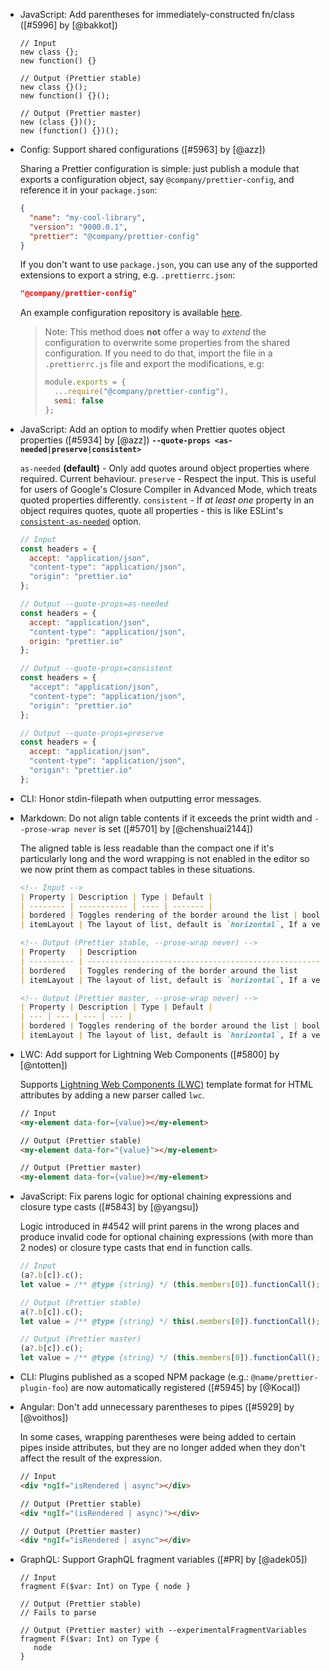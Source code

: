 <!--

Format:

- Category: Title ([#PR] by [@user])

  Description

  ```
  // Input
  Code Sample

  // Output (Prettier stable)
  Code Sample

  // Output (Prettier master)
  Code Sample
  ```

Details:

  Description: optional if the `Title` is enough to explain everything.

Examples:

- TypeScript: Correctly handle `//` in TSX ([#5728] by [@JamesHenry])

  Previously, putting `//` as a child of a JSX element in TypeScript led to an error
  because it was interpreted as a comment. Prettier master fixes this issue.

  <!-- prettier-ignore --\>
  ```js
  // Input
  const link = <a href="example.com">http://example.com</a>

  // Output (Prettier stable)
  // Error: Comment location overlaps with node location

  // Output (Prettier master)
  const link = <a href="example.com">http://example.com</a>;
  ```

-->

- JavaScript: Add parentheses for immediately-constructed fn/class ([#5996] by [@bakkot])

  ```
  // Input
  new class {};
  new function() {}

  // Output (Prettier stable)
  new class {}();
  new function() {}();

  // Output (Prettier master)
  new (class {})();
  new (function() {})();
  ```

- Config: Support shared configurations ([#5963] by [@azz])

  Sharing a Prettier configuration is simple: just publish a module that exports a configuration object, say `@company/prettier-config`, and reference it in your `package.json`:

  ```json
  {
    "name": "my-cool-library",
    "version": "9000.0.1",
    "prettier": "@company/prettier-config"
  }
  ```

  If you don't want to use `package.json`, you can use any of the supported extensions to export a string, e.g. `.prettierrc.json`:

  ```json
  "@company/prettier-config"
  ```

  An example configuration repository is available [here](https://github.com/azz/prettier-config).

  > Note: This method does **not** offer a way to _extend_ the configuration to overwrite some properties from the shared configuration. If you need to do that, import the file in a `.prettierrc.js` file and export the modifications, e.g:
  >
  > ```js
  > module.exports = {
  >   ...require("@company/prettier-config"),
  >   semi: false
  > };
  > ```

- JavaScript: Add an option to modify when Prettier quotes object properties ([#5934] by [@azz])
  **`--quote-props <as-needed|preserve|consistent>`**

  `as-needed` **(default)** - Only add quotes around object properties where required. Current behaviour.
  `preserve` - Respect the input. This is useful for users of Google's Closure Compiler in Advanced Mode, which treats quoted properties differently.
  `consistent` - If _at least one_ property in an object requires quotes, quote all properties - this is like ESLint's [`consistent-as-needed`](https://eslint.org/docs/rules/quote-props) option.

  <!-- prettier-ignore -->
  ```js
  // Input
  const headers = {
    accept: "application/json",
    "content-type": "application/json",
    "origin": "prettier.io"
  };

  // Output --quote-props=as-needed
  const headers = {
    accept: "application/json",
    "content-type": "application/json",
    origin: "prettier.io"
  };

  // Output --quote-props=consistent
  const headers = {
    "accept": "application/json",
    "content-type": "application/json",
    "origin": "prettier.io"
  };

  // Output --quote-props=preserve
  const headers = {
    accept: "application/json",
    "content-type": "application/json",
    "origin": "prettier.io"
  };
  ```

- CLI: Honor stdin-filepath when outputting error messages.

- Markdown: Do not align table contents if it exceeds the print width and `--prose-wrap never` is set ([#5701] by [@chenshuai2144])

  The aligned table is less readable than the compact one
  if it's particularly long and the word wrapping is not enabled in the editor
  so we now print them as compact tables in these situations.

  <!-- prettier-ignore -->
  ```md
  <!-- Input -->
  | Property | Description | Type | Default |
  | -------- | ----------- | ---- | ------- |
  | bordered | Toggles rendering of the border around the list | boolean | false |
  | itemLayout | The layout of list, default is `horizontal`, If a vertical list is desired, set the itemLayout property to `vertical` | string | - |

  <!-- Output (Prettier stable, --prose-wrap never) -->
  | Property   | Description                                                                                                           | Type    | Default |
  | ---------- | --------------------------------------------------------------------------------------------------------------------- | ------- | ------- |
  | bordered   | Toggles rendering of the border around the list                                                                       | boolean | false   |
  | itemLayout | The layout of list, default is `horizontal`, If a vertical list is desired, set the itemLayout property to `vertical` | string  | -       |

  <!-- Output (Prettier master, --prose-wrap never) -->
  | Property | Description | Type | Default |
  | --- | --- | --- | --- |
  | bordered | Toggles rendering of the border around the list | boolean | false |
  | itemLayout | The layout of list, default is `horizontal`, If a vertical list is desired, set the itemLayout property to `vertical` | string | - |
  ```

- LWC: Add support for Lightning Web Components ([#5800] by [@ntotten])

  Supports [Lightning Web Components (LWC)](https://developer.salesforce.com/docs/component-library/documentation/lwc) template format for HTML attributes by adding a new parser called `lwc`.

  <!-- prettier-ignore -->
  ```html
  // Input
  <my-element data-for={value}></my-element>

  // Output (Prettier stable)
  <my-element data-for="{value}"></my-element>

  // Output (Prettier master)
  <my-element data-for={value}></my-element>
  ```

- JavaScript: Fix parens logic for optional chaining expressions and closure type casts ([#5843] by [@yangsu])

  Logic introduced in #4542 will print parens in the wrong places and produce invalid code for optional chaining expressions (with more than 2 nodes) or closure type casts that end in function calls.

  <!-- prettier-ignore -->
  ```js
  // Input
  (a?.b[c]).c();
  let value = /** @type {string} */ (this.members[0]).functionCall();

  // Output (Prettier stable)
  a(?.b[c]).c();
  let value = /** @type {string} */ this(.members[0]).functionCall();

  // Output (Prettier master)
  (a?.b[c]).c();
  let value = /** @type {string} */ (this.members[0]).functionCall();
  ```

- CLI: Plugins published as a scoped NPM package (e.g.: `@name/prettier-plugin-foo`) are now automatically registered ([#5945] by [@Kocal])

- Angular: Don't add unnecessary parentheses to pipes ([#5929] by [@voithos])

  In some cases, wrapping parentheses were being added to certain pipes inside attributes, but they are no longer added when they don't affect the result of the expression.

  <!-- prettier-ignore -->
  ```html
  // Input
  <div *ngIf="isRendered | async"></div>

  // Output (Prettier stable)
  <div *ngIf="(isRendered | async)"></div>

  // Output (Prettier master)
  <div *ngIf="isRendered | async"></div>
  ```

- GraphQL: Support GraphQL fragment variables ([#PR] by [@adek05])

  ```
  // Input
  fragment F($var: Int) on Type { node }

  // Output (Prettier stable)
  // Fails to parse

  // Output (Prettier master) with --experimentalFragmentVariables
  fragment F($var: Int) on Type {
     node
  }
  ```
